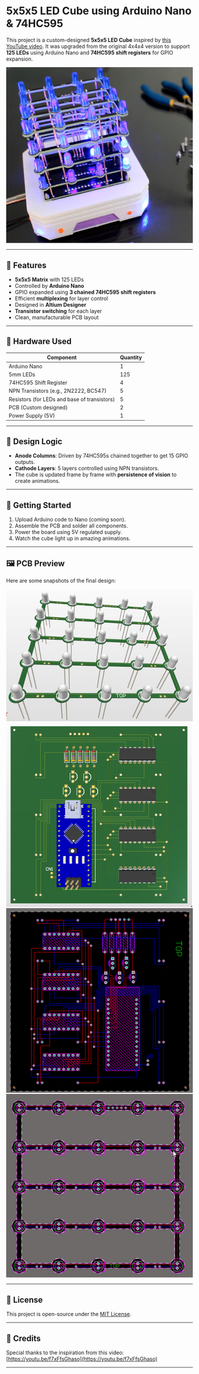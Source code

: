 # 5x5x5 LED Cube using Arduino Nano & 74HC595

This project is a custom-designed **5x5x5 LED Cube** inspired by [this YouTube video](https://youtu.be/f7xFfsGhaso?si=Qx3wA84ntNaYWZto). It was upgraded from the original 4x4x4 version to support **125 LEDs** using Arduino Nano and **74HC595 shift registers** for GPIO expansion.

![inspired by](images/5.png)


---

## 🔧 Features

- **5x5x5 Matrix** with 125 LEDs
- Controlled by **Arduino Nano**
- GPIO expanded using **3 chained 74HC595 shift registers**
- Efficient **multiplexing** for layer control
- Designed in **Altium Designer**
- **Transistor switching** for each layer
- Clean, manufacturable PCB layout

---

## 🧰 Hardware Used

| Component         | Quantity |
|------------------|----------|
| Arduino Nano      | 1        |
| 5mm LEDs          | 125      |
| 74HC595 Shift Register | 4        |
| NPN Transistors (e.g., 2N2222, BC547) | 5        |
| Resistors (for LEDs and base of transistors) | 5 |
| PCB (Custom designed) | 2        |
| Power Supply (5V) | 1        |

---

## 🧠 Design Logic

- **Anode Columns**: Driven by 74HC595s chained together to get 15 GPIO outputs.
- **Cathode Layers**: 5 layers controlled using NPN transistors.
- The cube is updated frame by frame with **persistence of vision** to create animations.

---

## 🚀 Getting Started

1. Upload Arduino code to Nano (coming soon).
2. Assemble the PCB and solder all components.
3. Power the board using 5V regulated supply.
4. Watch the cube light up in amazing animations.

---

## 🖼️ PCB Preview

Here are some snapshots of the final design:



 ![](images/1.png) 
  ![](images/2.png) 
   ![](images/3.png) 
    ![](images/4.png) 
 


---


## 📜 License

This project is open-source under the [MIT License](LICENSE).

---

## 📩 Credits

Special thanks to the inspiration from this video:  
[https://youtu.be/f7xFfsGhaso](https://youtu.be/f7xFfsGhaso)

---

